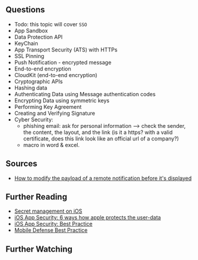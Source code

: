 ## Questions
- Todo: this topic will cover `SSO`
- App Sandbox
- Data Protection API
- KeyChain
- App Transport Security (ATS) with HTTPs
- SSL Pinning
- Push Notification - encrypted message
- End-to-end encryption
- CloudKit (end-to-end encryption)
- Cryptographic APIs
- Hashing data
- Authenticating Data using Message authentication codes
- Encrypting Data using symmetric keys
- Performing Key Agreement
- Creating and Verifying Signature
- Cyber Security:
    - phishing email: ask for personal information --> check the sender, the content, the layout, and the link (is it a https? with a valid certificate, does this link look like an official url of a company?)
    - macro in word & excel.

## Sources
- [How to modify the payload of a remote notification before it's displayed](https://apple.co/3nIRmYv)

## Further Reading
- [Secret management on iOS](https://nshipster.com/secrets/)
- [iOS App Security: 6 ways how apple protects the user-data](https://bit.ly/3ApjNjq)
- [iOS App Security: Best Practice](https://bit.ly/3Kyu7tV)
- [Mobile Defense Best Practice](https://bit.ly/32lTwFU)

## Further Watching 

